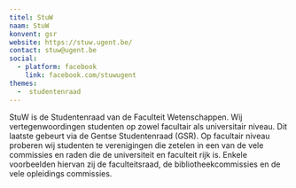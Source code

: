 ```yaml
---
titel: StuW
naam: StuW
konvent: gsr
website: https://stuw.ugent.be/
contact: stuw@ugent.be
social:
  - platform: facebook
    link: facebook.com/stuwugent
themes:
  -  studentenraad
---
```

StuW is de Studentenraad van de Faculteit Wetenschappen. Wij vertegenwoordingen studenten op zowel facultair als universitair niveau. Dit laatste gebeurt via de Gentse Studentenraad (GSR). Op facultair niveau proberen wij studenten te verenigingen die zetelen in een van de vele commissies en raden die de universiteit en faculteit rijk is. Enkele voorbeelden hiervan zij de faculteitsraad, de bibliotheekcommissies en de vele opleidings commissies.
